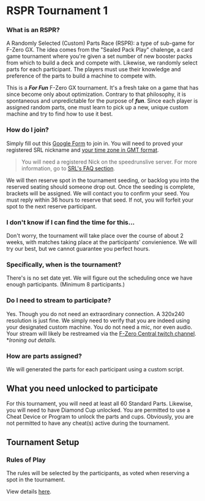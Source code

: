 # RSPR Tournament 1

### What is an RSPR?
A Randomly Selected (Custom) Parts Race (RSPR): a type of sub-game for F-Zero GX. The idea comes from the "Sealed Pack Play" chalenge, a card game tournament where you're given a set number of new booster packs from which to build a deck and compete with. Likewise, we randomly select parts for each participant. The players must use their knowledge and preference of the parts to build a machine to compete with.

This is a _**For Fun**_ F-Zero GX tournament. It's a fresh take on a game that has since become only about optimization. Contrary to that philosophy, it is spontaneous and unpredictable for the purpose of _**fun**_. Since each player is assigned random parts, one must learn to pick up a new, unique custom machine and try to find how to use it best.

### How do I join?
Simply fill out this [Google Form](https://docs.google.com/forms/d/1t2a-2LKlio9jv2kiKbhSv2R7raa0is3dsksy3W5CTbM/viewform "Randomly Selected Parts Race Tournament") to join in. You will need to proved your registered SRL nickname and [your time zone in GMT format](http://wwp.greenwichmeantime.com/ "greenwichmeantime.com").

> You will need a registered Nick on the speedrunslive server. For more information, go to [SRL's FAQ section](http://speedrunslive.com/faq/registration/ "RSPR Types").

We will then reserve spot in the tournament seeding, or backlog you into the reserved seating should someone drop out. Once the seeding is complete, brackets will be assigned. We will contact you to confirm your seed. You must reply within 36 hours to reserve that seed. If not, you will forfeit your spot to the next reserve participant.

### I don't know if I can find the time for this...
Don't worry, the tournament will take place over the course of about 2 weeks, with matches taking place at the participants' convienience. We will try our best, but we cannot guarantee you perfect hours.

### **Specifically**, when is the tournament?
There's is no set date yet. We will figure out the scheduling once we have enough participants. (Minimum 8 participants.)

### Do I need to stream to participate?
Yes. Though you do not need an extraordinary connection. A 320x240 resolution is just fine. We simply need to verify that you are indeed using your designated custom machine. You do not need a mic, nor even audio. Your stream will likely be restreamed via the [F-Zero Central twitch channel](http://www.twitch.tv/team/fzc "twitch.tv/team/fzc"). *_Ironing out details._

### How are parts assigned?
We will generated the parts for each participant using a custom script.

## What you need unlocked to participate
For this tournament, you will need at least all 60 Standard Parts. Likewise, you will need to have Diamond Cup unlocked. You are permitted to use a Cheat Device or Program to unlock the parts and cups. Obviously, you are not permitted to have any cheat(s) active during the tournament.

## Tournament Setup
### Rules of Play
The rules will be selected by the participants, as voted when reserving a spot in the tournament.

View details [here](https://github.com/starknebula/F-Zero-GX-RSPR-Generator/blob/master/RSPR%20Types.md "RSPR Types").
